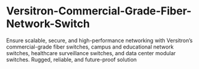 # Versitron-Commercial-Grade-Fiber-Network-Switch
Ensure scalable, secure, and high-performance networking with Versitron’s commercial-grade fiber switches, campus and educational network switches, healthcare surveillance switches, and data center modular switches. Rugged, reliable, and future-proof solution
